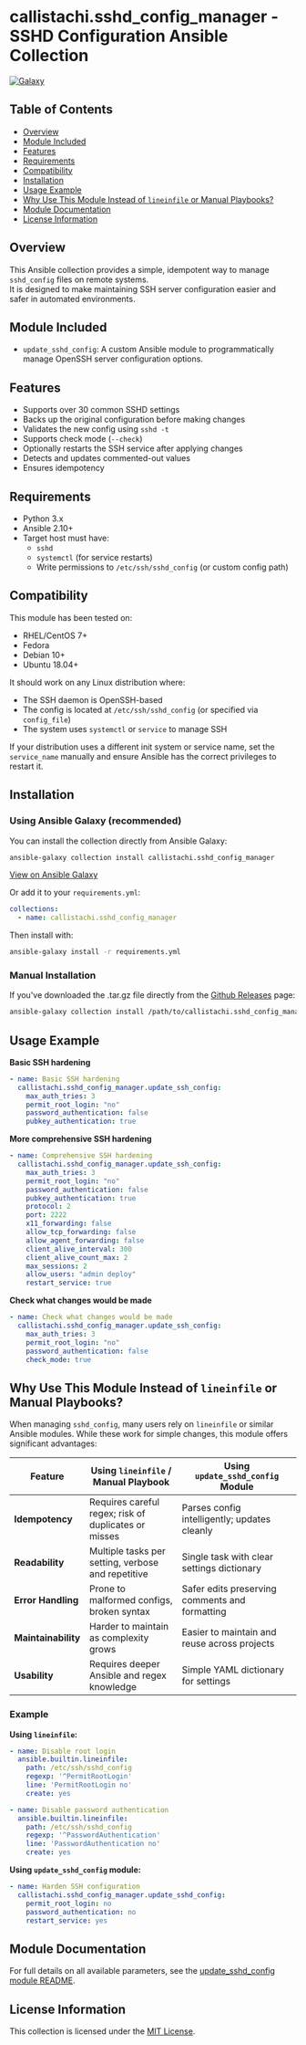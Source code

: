 # callistachi.sshd_config_manager - SSHD Configuration Ansible Collection
[![Galaxy](https://img.shields.io/badge/Galaxy-callistachi.sshd__config__manager-blue?logo=ansible)](https://galaxy.ansible.com/ui/repo/published/callistachi/sshd_config_manager/)


## Table of Contents

- [Overview](#overview)
- [Module Included](#module-included)
- [Features](#features)
- [Requirements](#requirements)
- [Compatibility](#compatibility)
- [Installation](#installation)
- [Usage Example](#usage-example)
- [Why Use This Module Instead of `lineinfile` or Manual Playbooks?](#why-use-this-module-instead-of-lineinfile-or-manual-playbooks)
- [Module Documentation](#module-documentation)
- [License Information](#license-information)

## Overview
This Ansible collection provides a simple, idempotent way to manage `sshd_config` files on remote systems.  
It is designed to make maintaining SSH server configuration easier and safer in automated environments.

## Module Included

- `update_sshd_config`: A custom Ansible module to programmatically manage OpenSSH server configuration options.

## Features

- Supports over 30 common SSHD settings
- Backs up the original configuration before making changes
- Validates the new config using `sshd -t`
- Supports check mode (`--check`)
- Optionally restarts the SSH service after applying changes
- Detects and updates commented-out values
- Ensures idempotency

## Requirements

- Python 3.x
- Ansible 2.10+
- Target host must have:
  - `sshd`
  - `systemctl` (for service restarts)
  - Write permissions to `/etc/ssh/sshd_config` (or custom config path)

## Compatibility

This module has been tested on:

- RHEL/CentOS 7+
- Fedora
- Debian 10+
- Ubuntu 18.04+

It should work on any Linux distribution where:

- The SSH daemon is OpenSSH-based
- The config is located at `/etc/ssh/sshd_config` (or specified via `config_file`)
- The system uses `systemctl` or `service` to manage SSH

If your distribution uses a different init system or service name, set the `service_name` manually and ensure Ansible has the correct privileges to restart it.


## Installation
### Using Ansible Galaxy (recommended)

You can install the collection directly from Ansible Galaxy:

```bash
ansible-galaxy collection install callistachi.sshd_config_manager
```

[View on Ansible Galaxy](https://galaxy.ansible.com/ui/repo/published/callistachi/sshd_config_manager/)

Or add it to your `requirements.yml`:

```yaml
collections:
  - name: callistachi.sshd_config_manager
```

Then install with:

```bash
ansible-galaxy install -r requirements.yml
```

### Manual Installation
If you've downloaded the .tar.gz file directly from the [Github Releases](https://github.com/callistachi/sshd_config_manager/releases) page:

```bash
ansible-galaxy collection install /path/to/callistachi.sshd_config_manager.tar.gz
```

## Usage Example
**Basic SSH hardening**
```yaml
- name: Basic SSH hardening
  callistachi.sshd_config_manager.update_ssh_config:
    max_auth_tries: 3
    permit_root_login: "no"
    password_authentication: false
    pubkey_authentication: true
```
**More comprehensive SSH hardening**
```yaml
- name: Comprehensive SSH hardening
  callistachi.sshd_config_manager.update_ssh_config:
    max_auth_tries: 3
    permit_root_login: "no"
    password_authentication: false
    pubkey_authentication: true
    protocol: 2
    port: 2222
    x11_forwarding: false
    allow_tcp_forwarding: false
    allow_agent_forwarding: false
    client_alive_interval: 300
    client_alive_count_max: 2
    max_sessions: 2
    allow_users: "admin deploy"
    restart_service: true
```
**Check what changes would be made**
```yaml
- name: Check what changes would be made
  callistachi.sshd_config_manager.update_ssh_config:
    max_auth_tries: 3
    permit_root_login: "no"
    password_authentication: false
    check_mode: true
```

## Why Use This Module Instead of `lineinfile` or Manual Playbooks?

When managing `sshd_config`, many users rely on `lineinfile` or similar Ansible modules. While these work for simple changes, this module offers significant advantages:

| Feature                | Using `lineinfile` / Manual Playbook                 | Using `update_sshd_config` Module               |
|------------------------|-----------------------------------------------------|------------------------------------------------|
| **Idempotency**        | Requires careful regex; risk of duplicates or misses| Parses config intelligently; updates cleanly    |
| **Readability**        | Multiple tasks per setting, verbose and repetitive  | Single task with clear settings dictionary      |
| **Error Handling**     | Prone to malformed configs, broken syntax            | Safer edits preserving comments and formatting |
| **Maintainability**    | Harder to maintain as complexity grows               | Easier to maintain and reuse across projects    |
| **Usability**          | Requires deeper Ansible and regex knowledge          | Simple YAML dictionary for settings             |

### Example

**Using `lineinfile`:**

```yaml
- name: Disable root login
  ansible.builtin.lineinfile:
    path: /etc/ssh/sshd_config
    regexp: '^PermitRootLogin'
    line: 'PermitRootLogin no'
    create: yes

- name: Disable password authentication
  ansible.builtin.lineinfile:
    path: /etc/ssh/sshd_config
    regexp: '^PasswordAuthentication'
    line: 'PasswordAuthentication no'
    create: yes
```

**Using `update_sshd_config` module:**
```yaml
- name: Harden SSH configuration
  callistachi.sshd_config_manager.update_sshd_config:
    permit_root_login: no
    password_authentication: no
    restart_service: yes
```

## Module Documentation

For full details on all available parameters, see the [update_sshd_config module README](./plugins/modules/update_sshd_config.md).


## License Information
This collection is licensed under the [MIT License](README.md).
